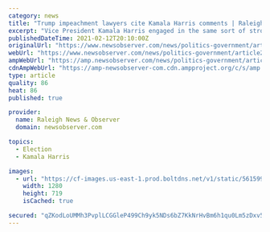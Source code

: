 ```yaml
---
category: news
title: "Trump impeachment lawyers cite Kamala Harris comments | Raleigh News & Observer"
excerpt: "Vice President Kamala Harris engaged in the same sort of strong political rhetoric that prompted President Donald Trump’s impeachment, his attorneys said Friday. Michael van der Veen, a Trump defense attorney,"
publishedDateTime: 2021-02-12T20:10:00Z
originalUrl: "https://www.newsobserver.com/news/politics-government/article249217590.html"
webUrl: "https://www.newsobserver.com/news/politics-government/article249217590.html"
ampWebUrl: "https://amp.newsobserver.com/news/politics-government/article249217590.html"
cdnAmpWebUrl: "https://amp-newsobserver-com.cdn.ampproject.org/c/s/amp.newsobserver.com/news/politics-government/article249217590.html"
type: article
quality: 86
heat: 86
published: true

provider:
  name: Raleigh News & Observer
  domain: newsobserver.com

topics:
  - Election
  - Kamala Harris

images:
  - url: "https://cf-images.us-east-1.prod.boltdns.net/v1/static/5615998022001/8dd160d4-750c-4437-88b7-70c19fe7d0e8/b3af9ac2-cb8d-46d9-bbaa-99e8b7980a99/1280x720/match/image.jpg"
    width: 1280
    height: 719
    isCached: true

secured: "qZKodLoUMMh3PvplLCGGleP499Ch9yk5NDs6bZ7KkNrHvBm6h1qu0Lm5zDxv5MKd1SR+9SBrjJUSFhwcgorQq8rscB8LR/NUsUTOPdzSyWpEyBnR7fvH8tM1XF+Ry/fnT688M9QSJsardhEJXNOKYGRF9aJcrNrlAafYHUTJBOX0Ifyg22dO/QIJaBJrhNi0DMt4HuYDmZDmSM4aKCU3jmznCNDjRqF/S45/qfx6oQbBzfEzJs+g4g8h3lhjhOjiNIf8D4L3LmJrqY1t/8YGjojphP6feXt5UH5WnsdUq/PYH0Pk2mDEx/AmjdPbWXNKZ9Ld3k1KfCyOJnzTYtG25JDmYdNvPZvp1jO+ge3MJIE=;NfSMbmTbu0NPlEtIVmVgsQ=="
---
```


